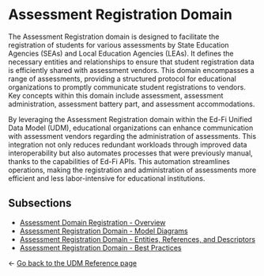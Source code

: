 # Assessment Registration Domain

The Assessment Registration domain is designed to facilitate the registration
of students for various assessments by State Education Agencies (SEAs) and
Local Education Agencies (LEAs). It defines the necessary entities and
relationships to ensure that student registration data is efficiently shared
with assessment vendors. This domain encompasses a range of assessments,
providing a structured protocol for educational organizations to promptly
communicate student registrations to vendors. Key concepts within this domain
include assessment, assessment administration, assessment battery part, and
assessment accommodations.

By leveraging the Assessment Registration domain within the Ed-Fi Unified Data
Model (UDM), educational organizations can enhance communication with assessment
vendors regarding the administration of assessments. This integration not only
reduces redundant workloads through improved data interoperability but also
automates processes that were previously manual, thanks to the capabilities of
Ed-Fi APIs. This automation streamlines operations, making the registration and
administration of assessments more efficient and less labor-intensive for
educational institutions.

## Subsections

* [Assessment Domain Registration - Overview](./overview.md)
* [Assessment Registration Domain - Model
    Diagrams](./model-diagrams.md)
* [Assessment Registration Domain - Entities, References, and
    Descriptors](./entities-references-and-descriptors.md)
* [Assessment Registration Domain - Best Practices](./best-practices.md)

← [Go back to the UDM Reference page](../readme.md)
